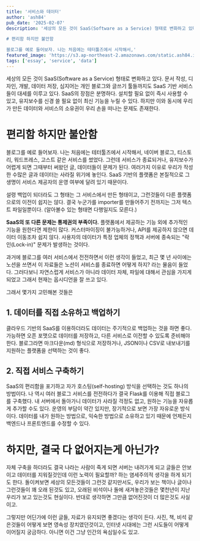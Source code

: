 ```yaml
---
title: '서비스와 데이터'
author: 'ash84'
pub_date: '2025-02-07'
description: '세상의 모든 것이 SaaS(Software as a Service) 형태로 변화하고 있다. 문서 작성, 디자인, 개발, 데이터 저장, 심지어는 개인 블로그와 글쓰기 툴들까지도 SaaS 기반 서비스들이 대세를 이루고 있다. SaaS의 장점은 분명하다. 설치할 필요 없이 즉시 사용할 수 있고, 유지보수를 신경 쓸 필요 없이 최신 기능을 누릴 수 있다. 하지만 이와 동시에 우리가 만든 데이터와 서비스의 소유권이 우리 손을 떠나는 문제도 존재한다.

# 편리함 하지만 불안함

블로그를 예로 들어보자. 나는 처음에는 테터툴즈에서 시작해서,'
featured_image: 'https://s3.ap-northeast-2.amazonaws.com/static.ash84.io/images/blog/service-data/saas.png'
tags: ['essay', 'service', 'data']
---
```


세상의 모든 것이 SaaS(Software as a Service) 형태로 변화하고 있다. 문서 작성, 디자인, 개발, 데이터 저장, 심지어는 개인 블로그와 글쓰기 툴들까지도 SaaS 기반 서비스들이 대세를 이루고 있다. SaaS의 장점은 분명하다. 설치할 필요 없이 즉시 사용할 수 있고, 유지보수를 신경 쓸 필요 없이 최신 기능을 누릴 수 있다. 하지만 이와 동시에 우리가 만든 데이터와 서비스의 소유권이 우리 손을 떠나는 문제도 존재한다.

# 편리함 하지만 불안함

블로그를 예로 들어보자. 나는 처음에는 테터툴즈에서 시작해서, 네이버 블로그, 티스토리, 워드프레스, 고스트 같은 서비스를 썼었다. 그런데 서비스가 종료되거나, 유지보수가 어렵게 되면 그때부터 써왔던 글, 데이터들이 문제가 된다. 여러가지 이유로 우리가 작성한 수많은 글과 데이터는 사라질 위기에 놓인다. SaaS 기반의 플랫폼은 본질적으로 그 생명이 서비스 제공자의 운영 여부에 달려 있기 때문이다.

설령 백업이 되더라도 그 형태는 그 서비스에서 만든 형태이고, 그런것들이 다른 플랫폼으로의 이전이 쉽지는 않다. 결국 누군가를 importer를 만들어주기 전까지는 그저 텍스트 파일일뿐이다. (알아볼수 있는 형태면 다행일지도 모른다.)

**SaaS의 또 다른 문제는 통제권의 부족이다.** 플랫폼에서 제공하는 기능 외에 추가적인 기능을 원한다면 제한이 많다. 커스터마이징이 불가능하거나, API를 제공하지 않으면 데이터 이동조차 쉽지 않다. 사용자의 데이터가 특정 업체의 정책과 서버에 종속되는 "락인(Lock-in)" 문제가 발생하는 것이다.

과거에 블로그를 여러 서비스에서 전전하면서 이런 생각이 들었고, 최근 몇 년 사이에는 노션을 쓰면서 이 자료들은 노션이 서비스를 종료하면 어떻게 하지? 라는 물음이 들었다. 그러다보니 자연스럽게 서비스가 아니라 데이터 자체, 파일에 대해서 관심을 가지게 되었고 그래서 현재는 옵시디언을  잘 쓰고 있다.

그래서 몇가지 고민해본 것들은 

## 1. 데이터를 직접 소유하고 백업하기

클라우드 기반의 SaaS를 이용하더라도 데이터는 주기적으로 백업하는 것을 하면 좋다. 가능하면 오픈 포맷으로 데이터를 저장하고, 다른 서비스로 이전할 수 있도록 준비해야 한다. 블로그라면 마크다운(md) 형식으로 저장하거나, JSON이나 CSV로 내보내기를 지원하는 플랫폼을 선택하는 것이 좋다.



## 2. 직접 서비스 구축하기

SaaS의 편리함을 포기하고 자가 호스팅(self-hosting) 방식을 선택하는 것도 하나의 방법이다. 나 역시 여러 블로그 서비스를 전전하다가 결국 Flask를 이용해 직접 블로그를 구축했다. 내 서버에서 돌아가니 데이터가 사라질 걱정도 없고, 원하는 기능을 자유롭게 추가할 수도 있다. 운영의 부담이 약간 있지만, 장기적으로 보면 가장 자유로운 방식이다. 데이터를 내가 원하는 방법으로, 익숙한 방법으로 소유하고 있기 때문에 언제든지 백엔드나 프론트엔드를 수정할 수 있다. 



# 하지만, 결국 다 없어지는게 아닌가?

자체 구축을 하더라도 결국 나라는 사람이 죽게 되면 서버는 내려가게 되고 글들은 안보이고 데이터를 지워질것인데 이런 노력이 필요할까? 하는 염세주의적 생각을 하게 되기도 한다. 돌이켜보면 세상의 모든것들이 그런것 같지만서도, 우리가 보는 책이나 글이나 그런것들이 꽤 오래 된것도 있고, 오래된 비석이나 돌에 새겨놓은것들은 몇천년이 지난 우리가 보고 있는것도 현실이다. 반대로 생각하면 그만큼 없어진것이 더 많은것도 사실이고. 



그렇지만 어딘가에 이런 글들, 자료가 유지되면 좋겠다는 생각이 든다. 사진, 책, 비석 같은것들이 어떻게 보면 영속성 장치였던것이고, 인터넷 시대에는 그런 시도들이 어떻게 이어질지 궁금하다. 아니면 이건 그냥 인간의 욕심일수도 있고.
